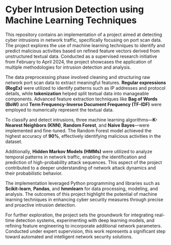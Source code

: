 # Cyber Intrusion Detection using Machine Learning Techniques

This repository contains an implementation of a project aimed at detecting cyber intrusions in network traffic, specifically focusing on port scan data. The project explores the use of machine learning techniques to identify and predict malicious activities based on refined feature vectors derived from unstructured textual data. Conducted as a supervised research initiative from February to April 2024, the project showcases the application of multiple methodologies for intrusion detection and analysis.

The data preprocessing phase involved cleaning and structuring raw network port scan data to extract meaningful features. **Regular expressions (RegEx)** were utilized to identify patterns such as IP addresses and protocol details, while **tokenization** helped split textual data into manageable components. Advanced feature extraction techniques like **Bag of Words (BoW)** and **Term Frequency-Inverse Document Frequency (TF-IDF)** were employed to numerically represent the textual data.

To classify and detect intrusions, three machine learning algorithms—**K-Nearest Neighbors (KNN)**, **Random Forest**, and **Naive Bayes**—were implemented and fine-tuned. The Random Forest model achieved the highest accuracy of **90%**, effectively identifying malicious activities in the dataset.

Additionally, **Hidden Markov Models (HMMs)** were utilized to analyze temporal patterns in network traffic, enabling the identification and prediction of high-probability attack sequences. This aspect of the project contributed to a deeper understanding of network attack dynamics and their probabilistic behavior.

The implementation leveraged Python programming and libraries such as **Scikit-learn**, **Pandas**, and **hmmlearn** for data processing, modeling, and analysis. The outcomes of this project highlight the potential of machine learning techniques in enhancing cyber security measures through precise and proactive intrusion detection.

For further exploration, the project sets the groundwork for integrating real-time detection systems, experimenting with deep learning models, and refining feature engineering to incorporate additional network parameters. Conducted under expert supervision, this work represents a significant step toward automated and intelligent network security solutions.
